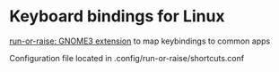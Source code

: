 # Keyboard bindings for Linux

[run-or-raise: GNOME3 extension](https://github.com/CZ-NIC/run-or-raise) to map keybindings to common apps

Configuration file located in .config/run-or-raise/shortcuts.conf

